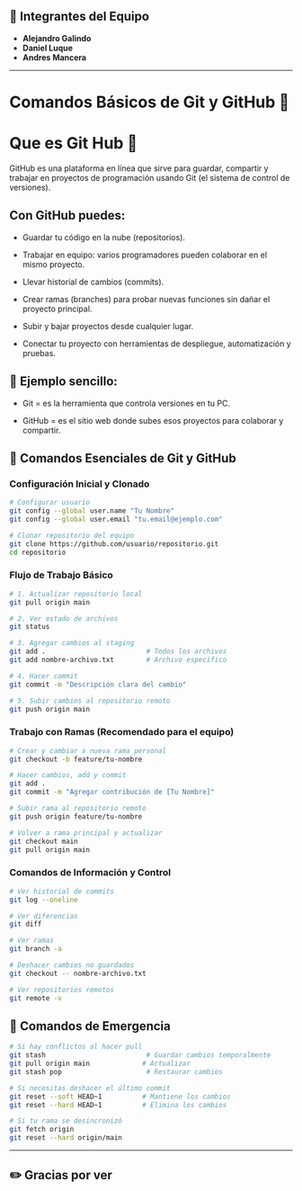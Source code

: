 ## 👥 Integrantes del Equipo
- **Alejandro Galindo**
- **Daniel Luque** 
- **Andres Mancera** 

---

# Comandos Básicos de Git y GitHub ​🤯

# Que es Git Hub 👀​

GitHub es una plataforma en línea que sirve para guardar, compartir y trabajar en proyectos de programación usando Git (el sistema de control de versiones).

## Con GitHub puedes:

- Guardar tu código en la nube (repositorios).

- Trabajar en equipo: varios programadores pueden colaborar en el mismo proyecto.

- Llevar historial de cambios (commits).

- Crear ramas (branches) para probar nuevas funciones sin dañar el proyecto principal.

- Subir y bajar proyectos desde cualquier lugar.

- Conectar tu proyecto con herramientas de despliegue, automatización y pruebas.

## 📌 Ejemplo sencillo:

- Git = es la herramienta que controla versiones en tu PC.

- GitHub = es el sitio web donde subes esos proyectos para colaborar y compartir.

## 🔧 Comandos Esenciales de Git y GitHub

### Configuración Inicial y Clonado
```bash
# Configurar usuario
git config --global user.name "Tu Nombre"
git config --global user.email "tu.email@ejemplo.com"

# Clonar repositorio del equipo
git clone https://github.com/usuario/repositorio.git
cd repositorio
```

### Flujo de Trabajo Básico
```bash
# 1. Actualizar repositorio local
git pull origin main

# 2. Ver estado de archivos
git status

# 3. Agregar cambios al staging
git add .                         # Todos los archivos
git add nombre-archivo.txt        # Archivo específico

# 4. Hacer commit
git commit -m "Descripción clara del cambio"

# 5. Subir cambios al repositorio remoto
git push origin main
```

### Trabajo con Ramas (Recomendado para el equipo)
```bash
# Crear y cambiar a nueva rama personal
git checkout -b feature/tu-nombre

# Hacer cambios, add y commit
git add .
git commit -m "Agregar contribución de [Tu Nombre]"

# Subir rama al repositorio remoto
git push origin feature/tu-nombre

# Volver a rama principal y actualizar
git checkout main
git pull origin main
```

### Comandos de Información y Control
```bash
# Ver historial de commits
git log --oneline

# Ver diferencias
git diff

# Ver ramas
git branch -a

# Deshacer cambios no guardados
git checkout -- nombre-archivo.txt

# Ver repositorios remotos
git remote -v
```


## 🚨 Comandos de Emergencia

```bash
# Si hay conflictos al hacer pull
git stash                         # Guardar cambios temporalmente
git pull origin main             # Actualizar
git stash pop                     # Restaurar cambios

# Si necesitas deshacer el último commit
git reset --soft HEAD~1          # Mantiene los cambios
git reset --hard HEAD~1          # Elimina los cambios

# Si tu rama se desincronizó
git fetch origin
git reset --hard origin/main
```

---

## ✏️ Gracias por ver 